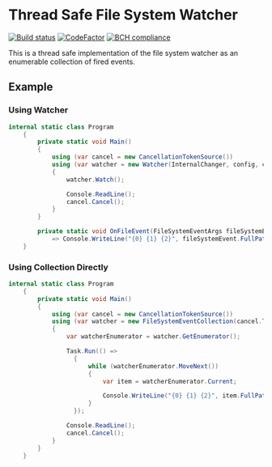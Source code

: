 # Thread Safe File System Watcher

[![Build status](https://ci.appveyor.com/api/projects/status/u75h99fbktsdhq49?svg=true)](https://ci.appveyor.com/project/victorprocure/safefilesystemwatcher)  [![CodeFactor](https://www.codefactor.io/repository/github/victorprocure/safefilesystemwatcher/badge)](https://www.codefactor.io/repository/github/victorprocure/safefilesystemwatcher)  [![BCH compliance](https://bettercodehub.com/edge/badge/victorprocure/SafeFileSystemWatcher?branch=master)](https://bettercodehub.com/)

This is a thread safe implementation of the file system watcher as an enumerable collection of fired events.

## Example

### Using Watcher

```cs
internal static class Program
    {
        private static void Main()
        {
            using (var cancel = new CancellationTokenSource())
            using (var watcher = new Watcher(InternalChanger, config, cts.Token))
            {
                watcher.Watch();

                Console.ReadLine();
                cancel.Cancel();
            }
        }

        private static void OnFileEvent(FileSystemEventArgs fileSystemEvent)
            => Console.WriteLine("{0} {1} {2}", fileSystemEvent.FullPath, fileSystemEvent.ChangeType, fileSystemEvent.Name);
    }
```

### Using Collection Directly

```cs
internal static class Program
    {
        private static void Main()
        {
            using (var cancel = new CancellationTokenSource())
            using (var watcher = new FileSystemEventCollection(cancel.Token, "c:\\temp"))
            {
                var watcherEnumerator = watcher.GetEnumerator();

                Task.Run(() =>
                  {
                      while (watcherEnumerator.MoveNext())
                      {
                          var item = watcherEnumerator.Current;

                          Console.WriteLine("{0} {1} {2}", item.FullPath, item.ChangeType, item.Name);
                      }
                  });

                Console.ReadLine();
                cancel.Cancel();
            }
        }
    }
```
